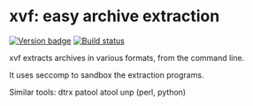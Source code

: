 # xvf: easy archive extraction

[![Version badge](https://img.shields.io/crates/v/xvf.svg)](https://crates.io/crates/xvf)
[![Build status](https://travis-ci.org/g2p/xvf.svg?branch=master)](https://travis-ci.org/g2p/xvf)

xvf extracts archives in various formats, from the command line.

It uses seccomp to sandbox the extraction programs.

Similar tools:
dtrx patool atool unp (perl, python)

